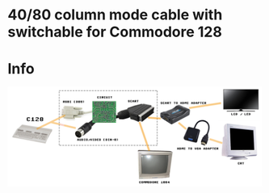 # 40/80 column mode cable with switchable for Commodore 128

# Info
![](https://github.com/emartisoft/40-80-column-mode-cable-with-switchable-for-C128/blob/master/info.png?raw=true)
